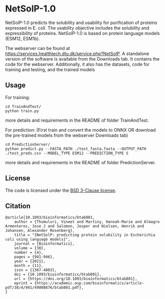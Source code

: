 # NetSolP-1.0
NetSolP-1.0 predicts the solubility and usability for purification of proteins expressed in E. coli. The usability objective includes the solubility and expressibility of proteins. NetSolP-1.0 is based on protein language models (ESM12, ESM1b).

The webserver can be found at https://services.healthtech.dtu.dk/service.php?NetSolP. A standalone version of the software is available from the Downloads tab.
It contains the code for the webserver. Additionally, it also has the datasets, code for training and testing, and the trained models

## Usage

For training:
```
cd TrainAndTest/
python train.py
```
more details and requirements in the README of folder TrainAndTest.

For prediction: (First train and convert the models to ONNX OR download the pre-trained models from the webserver Downloads tab)
```
cd PredictionServer/ 
python predict.py --FASTA_PATH ./test_fasta.fasta --OUTPUT_PATH ./test_preds.csv --MODEL_TYPE ESM12 --PREDICTION_TYPE S
```
more details and requirements in the README of folder PredictionServer.

## License

The code is licensed under the [BSD 3-Clause license](https://github.com/TviNet/NetSolP-1.0/blob/main/LICENSE).

## Citation

```
@article{10.1093/bioinformatics/btab801,
    author = {Thumuluri, Vineet and Martiny, Hannah-Marie and Almagro Armenteros, Jose J and Salomon, Jesper and Nielsen, Henrik and Johansen, Alexander Rosenberg},
    title = "{NetSolP: predicting protein solubility in Escherichia coli using language models}",
    journal = {Bioinformatics},
    volume = {38},
    number = {4},
    pages = {941-946},
    year = {2021},
    month = {11},
    issn = {1367-4803},
    doi = {10.1093/bioinformatics/btab801},
    url = {https://doi.org/10.1093/bioinformatics/btab801},
    eprint = {https://academic.oup.com/bioinformatics/article-pdf/38/4/941/49008876/btab801.pdf},
}

```

